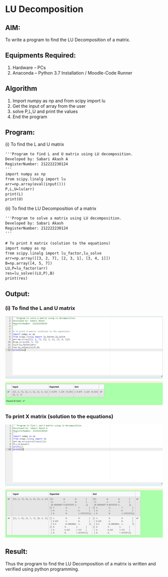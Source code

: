 # LU Decomposition 

## AIM:
To write a program to find the LU Decomposition of a matrix.

## Equipments Required:
1. Hardware – PCs
2. Anaconda – Python 3.7 Installation / Moodle-Code Runner

## Algorithm
1. Import numpy as np and from scipy import lu
2. Get the input of array from the user
3. solve P,L,U and print the values
4. End the program

## Program:
(i) To find the L and U matrix
```
'''Program to find L and U matrix using LU decomposition.
Developed by: Sabari Akash A
RegisterNumber: 212222230124 
'''
import numpy as np
from scipy.linalg import lu
arr=np.array(eval(input()))
P,L,U=lu(arr)
print(L)
print(U)
```
(ii) To find the LU Decomposition of a matrix
```
'''Program to solve a matrix using LU decomposition.
Developed by: Sabari Akash
RegisterNumber: 212222230124 
'''

# To print X matrix (solution to the equations)
import numpy as np
from scipy.linalg import lu_factor,lu_solve
arr=np.array([[3, 2, 7], [2, 3, 1], [3, 4, 1]])
B=np.array([4, 5, 7])
LU,P=lu_factor(arr)
res=lu_solve((LU,P),B)
print(res)
```

## Output:
### (i) To find the L and U matrix
![lu decomposition](/output1.png)
### To print X matrix (solution to the equations)
![lu decomposition](/output2.png)

## Result:
Thus the program to find the LU Decomposition of a matrix is written and verified using python programming.

